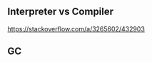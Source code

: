 Interpreter vs Compiler
-------------------------

https://stackoverflow.com/a/3265602/432903

GC
---

